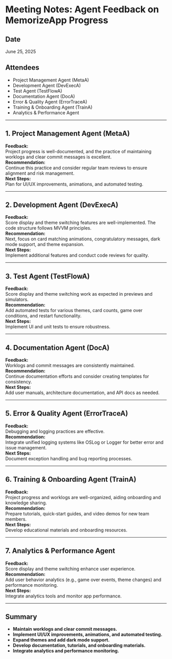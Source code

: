 # Meeting Notes: Agent Feedback on MemorizeApp Progress

## Date

June 25, 2025

## Attendees

- Project Management Agent (MetaA)
- Development Agent (DevExecA)
- Test Agent (TestFlowA)
- Documentation Agent (DocA)
- Error & Quality Agent (ErrorTraceA)
- Training & Onboarding Agent (TrainA)
- Analytics & Performance Agent

---

## 1. Project Management Agent (MetaA)

**Feedback:**  
Project progress is well-documented, and the practice of maintaining worklogs and clear commit messages is excellent.  
**Recommendation:**  
Continue this practice and consider regular team reviews to ensure alignment and risk management.  
**Next Steps:**  
Plan for UI/UX improvements, animations, and automated testing.

---

## 2. Development Agent (DevExecA)

**Feedback:**  
Score display and theme switching features are well-implemented. The code structure follows MVVM principles.  
**Recommendation:**  
Next, focus on card matching animations, congratulatory messages, dark mode support, and theme expansion.  
**Next Steps:**  
Implement additional features and conduct code reviews for quality.

---

## 3. Test Agent (TestFlowA)

**Feedback:**  
Score display and theme switching work as expected in previews and simulators.  
**Recommendation:**  
Add automated tests for various themes, card counts, game over conditions, and restart functionality.  
**Next Steps:**  
Implement UI and unit tests to ensure robustness.

---

## 4. Documentation Agent (DocA)

**Feedback:**  
Worklogs and commit messages are consistently maintained.  
**Recommendation:**  
Continue documentation efforts and consider creating templates for consistency.  
**Next Steps:**  
Add user manuals, architecture documentation, and API docs as needed.

---

## 5. Error & Quality Agent (ErrorTraceA)

**Feedback:**  
Debugging and logging practices are effective.  
**Recommendation:**  
Integrate unified logging systems like OSLog or Logger for better error and issue management.  
**Next Steps:**  
Document exception handling and bug reporting processes.

---

## 6. Training & Onboarding Agent (TrainA)

**Feedback:**  
Project progress and worklogs are well-organized, aiding onboarding and knowledge sharing.  
**Recommendation:**  
Prepare tutorials, quick-start guides, and video demos for new team members.  
**Next Steps:**  
Develop educational materials and onboarding resources.

---

## 7. Analytics & Performance Agent

**Feedback:**  
Score display and theme switching enhance user experience.  
**Recommendation:**  
Add user behavior analytics (e.g., game over events, theme changes) and performance monitoring.  
**Next Steps:**  
Integrate analytics tools and monitor app performance.

---

## Summary

- **Maintain worklogs and clear commit messages.**
- **Implement UI/UX improvements, animations, and automated testing.**
- **Expand themes and add dark mode support.**
- **Develop documentation, tutorials, and onboarding materials.**
- **Integrate analytics and performance monitoring.**
